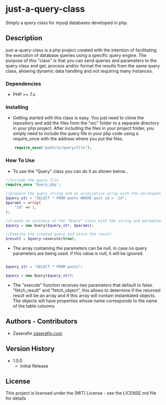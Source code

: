 # just-a-query-class

Simply a query class for mysql databases developed in php.

## Description

just-a-query-class is a php project created with the intention of facilitating the execution of database queries using a specific query engine. The purpose of this "class" is that you can send queries and parameters to the query class and get, process and/or format the results from the same query class, allowing dynamic data handling and not requiring many instances.

### Dependencies

- PHP >= 7.x

### Installing

- Getting started with this class is easy. You just need to clone the repository and add the files from the "src" folder to a separate directory in your php project. After including the files in your project folder, you simply need to include the query file in your php code using a require_once with the address where you put the files.

```php
    require_once("path/to/query/file");
```

### How To Use

- To use the "Query" class you can do it as shown below...

```php
//Include the query file
require_once 'Query.php';

//prepare the query string and an associative array with the corresponding parameters
$query_str = "SELECT * FROM posts WHERE post_id = :id";
$params = array(
    "id" => 1,
);

//Create an instance of the "Query" class with the string and parameters
$query = new Query($query_str, $params);

//Execute the created query and store the result
$result = $query->execute(true);

```

- The array containing the parameters can be null, in case no query parameters are being used. If this value is null, it will be ignored.

```php

$query_str = "SELECT * FROM posts";

$query = new Query($query_str);

```

- The "execute" function receives two parameters that default to false. "fetch_result" and "fetch_object", this allows to determine if the returned result will be an array and if this array will contain instantiated objects. The objects will have properties whose name corresponds to the name of the table columns

## Authors - Contributors

- Zaserafin [zaserafin.com](https://zaserafin.com/)

## Version History

- 1.0.0
  - Initial Release

## License

This project is licensed under the [MIT] License - see the LICENSE.md file for details
